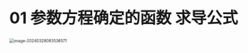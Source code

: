 # 01 参数方程确定的函数 求导公式

<img src="https://cvp.oss-cn-shanghai.aliyuncs.com/picgo/202403280835663.png" alt="image-20240328083536571" style="zoom:50%;" />